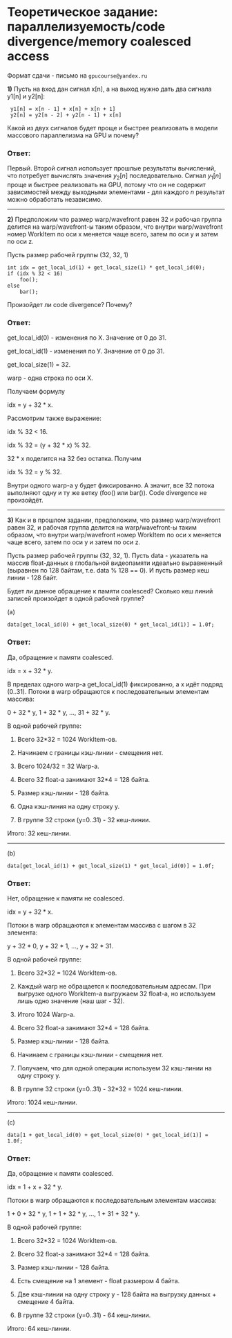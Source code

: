 # Теоретическое задание: параллелизуемость/code divergence/memory coalesced access

Формат сдачи - письмо на ```gpucourse@yandex.ru```

**1)** Пусть на вход дан сигнал x[n], а на выход нужно дать два сигнала y1[n] и y2[n]:

```
 y1[n] = x[n - 1] + x[n] + x[n + 1]
 y2[n] = y2[n - 2] + y2[n - 1] + x[n]
```

Какой из двух сигналов будет проще и быстрее реализовать в модели массового параллелизма на GPU и почему?

### Ответ:

Первый. Второй сигнал использует прошлые результаты вычислений, что потребует вычислять значения $y_2[n]$ последовательно. Сигнал $y_1[n]$ проще и быстрее реализовать на GPU,
потому что он не содержит зависимостей между выходными элементами - для каждого $n$ результат можно обработать независимо.

---

**2)** Предположим что размер warp/wavefront равен 32 и рабочая группа делится
на warp/wavefront-ы таким образом, что внутри warp/wavefront
номер WorkItem по оси x меняется чаще всего, затем по оси y и затем по оси z.

Пусть размер рабочей группы (32, 32, 1)

```
int idx = get_local_id(1) + get_local_size(1) * get_local_id(0);
if (idx % 32 < 16)
    foo();
else
    bar();
```

Произойдет ли code divergence? Почему?

### Ответ:

get_local_id(0) - изменения по Х. Значение от 0 до 31.

get_local_id(1) - изменения по У. Значение от 0 до 31.

get_local_size(1) = 32.

warp - одна строка по оси X.

Получаем формулу 

idx = y + 32 * x.

Рассмотрим также выражение:

idx % 32 < 16.

idx % 32 = (y + 32 * x) % 32.

32 * x поделится на 32 без остатка. Получим

idx % 32 = y % 32.

Внутри одного warp-а y будет фиксированно. А значит, все 32 потока выполняют одну и ту же ветку (foo() или bar()). Code divergence не произойдёт.

---

**3)** Как и в прошлом задании, предположим, что размер warp/wavefront равен 32, и рабочая группа делится
на warp/wavefront-ы таким образом, что внутри warp/wavefront
номер WorkItem по оси x меняется чаще всего, затем по оси y и затем по оси z.

Пусть размер рабочей группы (32, 32, 1).
Пусть data - указатель на массив float-данных в глобальной видеопамяти идеально выравненный (выравнен по 128 байтам, т.е. data % 128 == 0). И пусть размер кеш линии - 128 байт.

Будет ли данное обращение к памяти coalesced? Сколько кеш линий записей произойдет в одной рабочей группе?

(a)
```
data[get_local_id(0) + get_local_size(0) * get_local_id(1)] = 1.0f;
```

### Ответ:

Да, обращение к памяти coalesced.

idx = x + 32 * y.

В пределах одного warp-а get_local_id(1) фиксированно, а x идёт подряд (0..31). Потоки в warp обращаются к последовательным элементам массива:

0 + 32 * y, 1 + 32 * y, ..., 31 + 32 * y.

В одной рабочей группе:

1. Всего 32*32 = 1024 WorkItem-ов.

2. Начинаем с границы кэш-линии - смещения нет.

3. Всего 1024/32 = 32 Warp-a.

4. Всего 32 float-a занимают 32*4 = 128 байта.

5. Размер кэш-линии - 128 байта. 

6. Одна кэш-линия на одну строку y.

7. В группе 32 строки (y=0..31) - 32 кеш-линии.

Итого: 32 кеш-линии.

---

(b)
```
data[get_local_id(1) + get_local_size(1) * get_local_id(0)] = 1.0f;
```

### Ответ:

Нет, обращение к памяти не coalesced.

idx = y + 32 * x.

Потоки в warp обращаются к элементам массива с шагом в 32 элемента:

y + 32 * 0, y + 32 * 1, ..., y + 32 * 31.

В одной рабочей группе:

1. Всего 32*32 = 1024 WorkItem-ов.

2. Каждый warp не обращается к последовательным адресам.
При выгрузке одного WorkItem-а выгружаем 32 float-a, но используем лишь одно значение (наш шаг - 32).

2. Итого 1024 Warp-a.

3. Всего 32 float-a занимают 32*4 = 128 байта.

4. Размер кэш-линии - 128 байта. 

5. Начинаем с границы кэш-линии - смещения нет.

6. Получаем, что для одной операции используем 32 кэш-линии на одну строку y.

8. В группе 32 строки (y=0..31) - 32*32 = 1024 кеш-линии.

Итого: 1024 кеш-линии.

---

(c)
```
data[1 + get_local_id(0) + get_local_size(0) * get_local_id(1)] = 1.0f;
```
### Ответ:

Да, обращение к памяти coalesced.

idx = 1 + x + 32 * y.

Потоки в warp обращаются к последовательным элементам массива:

1 + 0 + 32 * y, 1 + 1 + 32 * y, ..., 1 + 31 + 32 * y.

В одной рабочей группе:

1. Всего 32*32 = 1024 WorkItem-ов.

2. Всего 32 float-a занимают 32*4 = 128 байта.

3. Размер кэш-линии - 128 байта. 

4. Есть смещение на 1 элемент - float размером 4 байта.

5. Две кэш-линии на одну строку y - 128 байта на выгрузку данных + смещение 4 байта.

6. В группе 32 строки (y=0..31) - 64 кеш-линии.

Итого: 64 кеш-линии.
